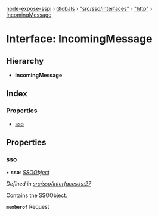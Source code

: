 [node-expose-sspi](../README.md) › [Globals](../globals.md) › ["src/sso/interfaces"](../modules/_src_sso_interfaces_.md) › ["http"](../modules/_src_sso_interfaces_._http_.md) › [IncomingMessage](_src_sso_interfaces_._http_.incomingmessage.md)

# Interface: IncomingMessage

## Hierarchy

* **IncomingMessage**

## Index

### Properties

* [sso](_src_sso_interfaces_._http_.incomingmessage.md#sso)

## Properties

###  sso

• **sso**: *[SSOObject](_src_sso_interfaces_.ssoobject.md)*

*Defined in [src/sso/interfaces.ts:27](https://github.com/jlguenego/node-expose-sspi/blob/927f02c/src/sso/interfaces.ts#L27)*

Contains the SSOObject.

**`memberof`** Request

